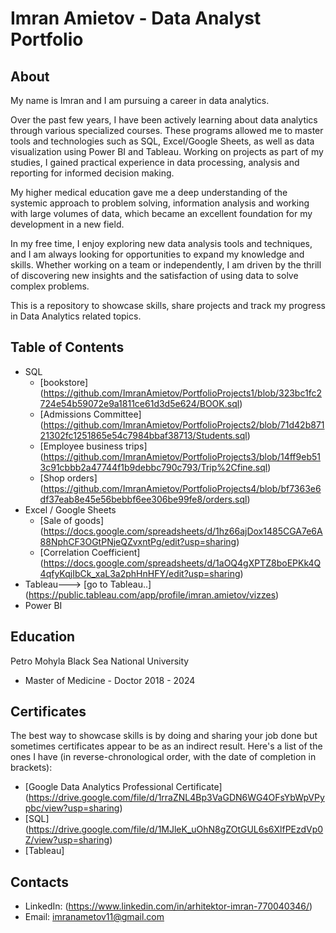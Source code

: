 # Imran Amietov - Data Analyst Portfolio
## About
My name is Imran and I am pursuing a career in data analytics.

Over the past few years, I have been actively learning about data analytics through various specialized courses. These programs allowed me to master tools and technologies such as SQL, Excel/Google Sheets, as well as data visualization using Power BI and Tableau. Working on projects as part of my studies, I gained practical experience in data processing, analysis and reporting for informed decision making.

My higher medical education gave me a deep understanding of the systemic approach to problem solving, information analysis and working with large volumes of data, which became an excellent foundation for my development in a new field.

In my free time, I enjoy exploring new data analysis tools and techniques, and I am always looking for opportunities to expand my knowledge and skills. Whether working on a team or independently, I am driven by the thrill of discovering new insights and the satisfaction of using data to solve complex problems.

This is a repository to showcase skills, share projects and track my progress in Data Analytics related topics.

## Table of Contents
  - SQL
    - [bookstore] (https://github.com/ImranAmietov/PortfolioProjects1/blob/323bc1fc2724e54b59072e9a1811ce61d3d5e624/BOOK.sql)
    - [Admissions Committee] (https://github.com/ImranAmietov/PortfolioProjects2/blob/71d42b87121302fc1251865e54c7984bbaf38713/Students.sql)
    - [Employee business trips] (https://github.com/ImranAmietov/PortfolioProjects3/blob/14ff9eb513c91cbbb2a47744f1b9debbc790c793/Trip%2Cfine.sql)
    - [Shop orders] (https://github.com/ImranAmietov/PortfolioProjects4/blob/bf7363e6df37eab8e45e56bebbf6ee306be99fe8/orders.sql)
  - Excel / Google Sheets
    - [Sale of goods] (https://docs.google.com/spreadsheets/d/1hz66ajDox1485CGA7e6A88NphCF3OGtPNjeQZvxntPg/edit?usp=sharing)
    - [Correlation Coefficient] (https://docs.google.com/spreadsheets/d/1aOQ4gXPTZ8boEPKk4Q4qfyKqjIbCk_xaL3a2phHnHFY/edit?usp=sharing)
  - Tableau---> [go to Tableau..] (https://public.tableau.com/app/profile/imran.amietov/vizzes)
  - Power BI

## Education
Petro Mohyla Black Sea National University
- Master of Medicine - Doctor
2018 - 2024

## Certificates
The best way to showcase skills is by doing and sharing your job done but sometimes certificates appear to be as an indirect result. Here's a list of the ones I have (in reverse-chronological order, with the date of completion in brackets):
- [Google Data Analytics Professional Certificate] (https://drive.google.com/file/d/1rraZNL4Bp3VaGDN6WG4OFsYbWpVPypbc/view?usp=sharing)
- [SQL] (https://drive.google.com/file/d/1MJleK_uOhN8gZOtGUL6s6XlfPEzdVp0Z/view?usp=sharing)
- [Tableau]

## Contacts
- LinkedIn: (https://www.linkedin.com/in/arhitektor-imran-770040346/)
- Email: imranametov11@gmail.com



